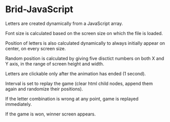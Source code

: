 # Brid-JavaScript

Letters are created dynamically from a JavaScript array. 

Font size is calculated based on the screen size on which the file is loaded. 

Position of letters is also calculated dynamically to always initially appear on center, on every screen size. 

Random position is calculated by giving five disctict numbers on both X and Y axis, in the range of screen height and width. 

Letters are clickable only after the animation has ended (1 second). 

Interval is set to replay the game (clear html child nodes, append them again and randomize their positions). 

If the letter combination is wrong at any point, game is replayed immediately. 

If the game is won, winner screen appears.

